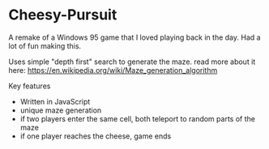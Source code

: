 # Cheesy-Pursuit
A remake of a Windows 95 game that I loved playing back in the day. Had a lot of fun making this.

Uses simple "depth first" search to generate the maze. read more about it here: https://en.wikipedia.org/wiki/Maze_generation_algorithm

Key features
- Written in JavaScript
- unique maze generation
- if two players enter the same cell, both teleport to random parts of the maze
- if one player reaches the cheese, game ends
